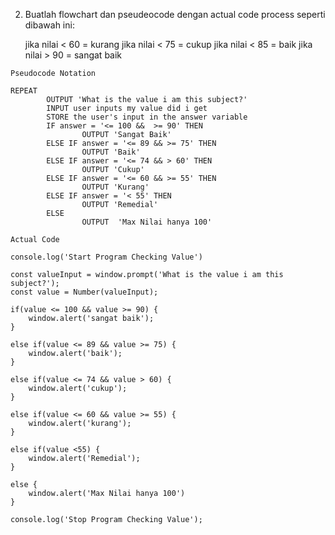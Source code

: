 2)  Buatlah flowchart dan pseudeocode dengan actual code process seperti dibawah ini:

    jika nilai < 60 = kurang
    jika nilai < 75 = cukup
    jika nilai < 85 = baik
    jika nilai > 90 = sangat baik


<!-- Pseudocode Notation -->
    Pseudocode Notation

    REPEAT
            OUTPUT 'What is the value i am this subject?'
            INPUT user inputs my value did i get
            STORE the user's input in the answer variable
            IF answer = '<= 100 &&  >= 90' THEN
		            OUTPUT 'Sangat Baik'
            ELSE IF answer = '<= 89 && >= 75' THEN
                    OUTPUT 'Baik'
            ELSE IF answer = '<= 74 && > 60' THEN
                    OUTPUT 'Cukup'
            ELSE IF answer = '<= 60 && >= 55' THEN
                    OUTPUT 'Kurang'        
	        ELSE IF answer = '< 55' THEN
		            OUTPUT 'Remedial'
            ELSE
                    OUTPUT  'Max Nilai hanya 100'

  

<!-- Actual Code  -->
    Actual Code

    console.log('Start Program Checking Value')

    const valueInput = window.prompt('What is the value i am this subject?');
    const value = Number(valueInput);

    if(value <= 100 && value >= 90) {
        window.alert('sangat baik');
    }

    else if(value <= 89 && value >= 75) {
        window.alert('baik');
    }

    else if(value <= 74 && value > 60) {
        window.alert('cukup');
    }

    else if(value <= 60 && value >= 55) {
        window.alert('kurang');
    }

    else if(value <55) {
        window.alert('Remedial');
    } 

    else {
        window.alert('Max Nilai hanya 100')
    }

    console.log('Stop Program Checking Value');